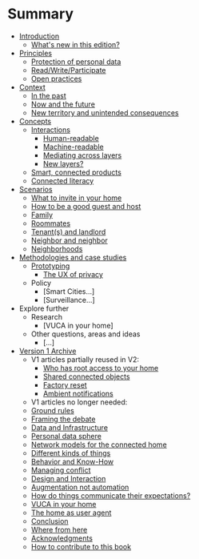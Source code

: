 # Summary

* [Introduction](README.md)
   * [What's new in this edition?](introductionv2.md)
* [Principles](principles.md)
   * [Protection of personal data](protection_of_personal_data.md)
   * [Read/Write/Participate](readwriteparticipate.md)
   * [Open practices](open_practices.md)
* [Context](context.md)
   * [In the past](in_the_past.md)
   * [Now and the future](now_and_the_future.md)
   * [New territory and unintended consequences](new_territory_and_unintended_consequences.md)
* [Concepts](concepts.md)
   * [Interactions](interactions.md)
       * [Human-readable](human-readable.md)
       * [Machine-readable](machine-readable.md)
       * [Mediating across layers](mediating_across_layers.md)
       * [New layers?](new_layers.md)
   * [Smart, connected products](smart,_connected_products.md)
   * [Connected literacy](connected_literacy.md)
* [Scenarios](scenarios.md)
   * [What to invite in your home](what_to_invite_in_your_home.md)
   * [How to be a good guest and host](how_to_be_a_good_guest_and_host.md)
   * [Family](family.md)
   * [Roommates](roommates.md)
   * [Tenant(s) and landlord](tenants_and_landlord.md)
   * [Neighbor and neighbor](neighbor_and_neighbor.md)
   * [Neighborhoods](neighborhoods.md)
* [Methodologies and case studies](methodologies_and_case_studies.md)
   * [Prototyping](prototyping.md)
       * [The UX of privacy](ux_of_privacy.md)
   * Policy
       * [Smart Cities...]
       * [Surveillance...]
* Explore further
   * Research
       * [VUCA in your home]
   * Other questions, areas and ideas
       * [...]
* [Version 1 Archive](version1_archive.md)
   * V1 articles partially reused in V2:
       * [Who has root access to your home](who_has_root_access_to_your_home.md)
       * [Shared connected objects](shared_connected_objects.md)
       * [Factory reset](factory_reset.md)
       * [Ambient notifications](ambient_notifications.md)
   * V1 articles no longer needed:
   * [Ground rules](ground_rules.md)
   * [Framing the debate](framing_the_debate.md)
   * [Data and Infrastructure](data_and_infrastructure.md)
   * [Personal data sphere](personal_data_sphere.md)
   * [Network models for the connected home](network_models_for_the_connected_home.md)
   * [Different kinds of things](different_kinds_of_things.md)
   * [Behavior and Know-How](behavior_and_know-how.md)
   * [Managing conflict](managing_conflict.md)
   * [Design and Interaction](design_and_interaction.md)
   * [Augmentation not automation](augmentation_not_automation.md)
   * [How do things communicate their expectations?](how_do_things_communicate_their_expectations.md)
   * [VUCA in your home](vuca_in_your_home.md)
   * [The home as user agent](the_home_as_user_agent.md)
   * [Conclusion](conclusion.md)
   * [Where from here](where_from_here.md)
   * [Acknowledgments](acknowledgments.md)
   * [How to contribute to this book](how_to_contribute_to_this_book.md)

